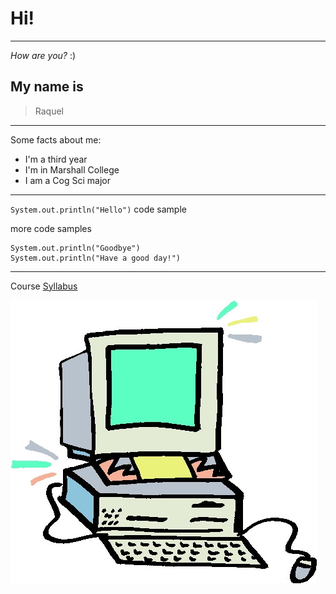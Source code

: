 # **Hi!** 
---
*How are you?* :)

## My name is 
> Raquel
---
Some facts about me:
* I'm a third year
* I'm in Marshall College
* I am a Cog Sci major

---

`System.out.println("Hello")` code sample

more code samples
```
System.out.println("Goodbye")
System.out.println("Have a good day!")
```

---

Course [Syllabus](https://ucsd-cse15l-f22.github.io/syllabus/)

![computer](https://github.com/rvsanchezz/cse15l-lab-reports/blob/main/Computer-clipart-free-images-2.png)

